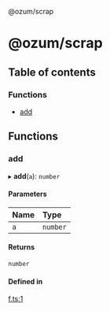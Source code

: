 @ozum/scrap

# @ozum/scrap

## Table of contents

### Functions

- [add](README.md#add)

## Functions

### add

▸ **add**(`a`): `number`

#### Parameters

| Name | Type     |
| :--- | :------- |
| `a`  | `number` |

#### Returns

`number`

#### Defined in

[f.ts:1](https://github.com/ozum/scrap/blob/781c224/src/f.ts#L1)
